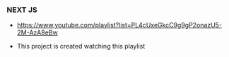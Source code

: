 ### NEXT JS

- https://www.youtube.com/playlist?list=PL4cUxeGkcC9g9gP2onazU5-2M-AzA8eBw

- This project is created watching this playlist
